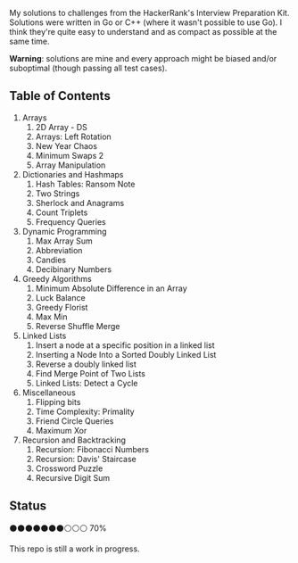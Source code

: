 My solutions to challenges from the HackerRank's Interview Preparation Kit.
Solutions were written in Go or C++ (where it wasn't possible to use Go).
I think they're quite easy to understand and as compact as possible at the same time.

**Warning**: solutions are mine and every approach might be biased and/or suboptimal (though passing all test cases).

## Table of Contents

1. Arrays
    1. 2D Array - DS
    2. Arrays: Left Rotation
    3. New Year Chaos
    4. Minimum Swaps 2
    5. Array Manipulation
2. Dictionaries and Hashmaps
    1. Hash Tables: Ransom Note
    2. Two Strings
    3. Sherlock and Anagrams
    4. Count Triplets
    5. Frequency Queries
3. Dynamic Programming
    1. Max Array Sum
    2. Abbreviation
    3. Candies
    4. Decibinary Numbers
4. Greedy Algorithms
    1. Minimum Absolute Difference in an Array
    2. Luck Balance
    3. Greedy Florist
    4. Max Min
    5. Reverse Shuffle Merge
5. Linked Lists
    1. Insert a node at a specific position in a linked list
    2. Inserting a Node Into a Sorted Doubly Linked List
    3. Reverse a doubly linked list
    4. Find Merge Point of Two Lists
    5. Linked Lists: Detect a Cycle
6. Miscellaneous
    1. Flipping bits
    2. Time Complexity: Primality
    3. Friend Circle Queries
    4. Maximum Xor
7. Recursion and Backtracking
    1. Recursion: Fibonacci Numbers
    2. Recursion: Davis' Staircase
    3. Crossword Puzzle
    4. Recursive Digit Sum

## Status

⚫⚫⚫⚫⚫⚫⚫⚪⚪⚪ 70%

This repo is still a work in progress.
